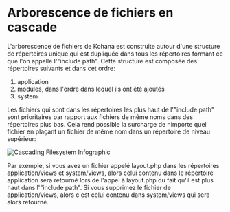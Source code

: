 # Arborescence de fichiers en cascade

L'arborescence de fichiers de Kohana est construite autour d'une structure de répertoires unique qui est dupliquée dans tous les répertoires formant ce que l'on appelle l'"include path". Cette structure est composée des répertoires suivants et dans cet ordre:

1. application
2. modules, dans l'ordre dans lequel ils ont été ajoutés
3. system

Les fichiers qui sont dans les répertoires les plus haut de l'"include path" sont prioritaires par rapport aux fichiers de même noms dans des répertoires plus bas. Cela rend possible la surcharge de nimporte quel fichier en plaçant un fichier de même nom dans un répertoire de niveau supérieur:

![Cascading Filesystem Infographic](img/cascading_filesystem.png)

Par exemple, si vous avez un fichier appelé layout.php dans les répertoires application/views et system/views, alors celui contenu dans le répertoire application sera retourné lors de l'appel à layout.php du fait qu'il est plus haut dans l'"include path". Si vous supprimez le fichier de application/views, alors c'est celui contenu dans system/views qui sera alors retourné.
